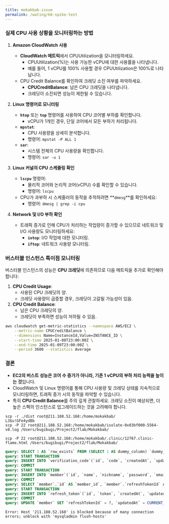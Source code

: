 ```yaml
---
title: mokakbab-issue
permalink: /wating/k6-spike-test
---
```


### **실제 CPU 사용 상황을 모니터링하는 방법**

1. **Amazon CloudWatch 사용**
    
    - **CloudWatch 메트릭**에서 CPUUtilization을 모니터링하세요.
        - CPUUtilization(%)는 사용 가능한 vCPU에 대한 사용률을 나타냅니다.
        - 예를 들어, 1 vCPU를 100% 사용할 경우 CPUUtilization은 100%로 나타납니다.
    - CPU Credit Balance를 확인하여 크레딧 소진 여부를 파악하세요.
        - **CPUCreditBalance**: 남은 CPU 크레딧을 나타냅니다.
        - 크레딧이 소진되면 성능이 제한될 수 있습니다.
2. **Linux 명령어로 모니터링**
    
    - **`htop`** 또는 **`top`** 명령어를 사용하여 CPU 코어별 부하를 확인합니다.
        - vCPU가 1개인 경우, 단일 코어에서 모든 부하가 처리됩니다.
    - **`mpstat`**:
        - CPU 사용량을 상세히 분석합니다.
        - 명령어: `mpstat -P ALL 1`
    - **`sar`**:
        - 시스템 전체의 CPU 사용량을 확인합니다.
        - 명령어: `sar -u 1`
3. **Linux 커널의 CPU 스케줄링 확인**
    
    - **`lscpu`** 명령어:
        - 물리적 코어와 논리적 코어(vCPU) 수를 확인할 수 있습니다.
        - 명령어: `lscpu`
    - CPU가 과부하 시 스케줄러의 동작을 추적하려면 **`dmesg`**를 확인하세요:
        - 명령어: `dmesg | grep -i cpu`
4. **Network 및 I/O 부하 확인**
    
    - 트래픽 증가로 인해 CPU가 처리하는 작업량이 증가할 수 있으므로 네트워크 및 I/O 사용량도 모니터링하세요:
        - **`iotop`**: I/O 작업에 대한 모니터링.
        - **`iftop`**: 네트워크 사용량 모니터링.

### **버스터블 인스턴스 특이점 모니터링**

버스터블 인스턴스의 성능은 **CPU 크레딧**에 의존하므로 다음 메트릭을 추가로 확인해야 합니다:

1. **CPU Credit Usage**:
    - 사용된 CPU 크레딧의 양.
    - 크레딧 사용량이 급증할 경우, 크레딧이 고갈될 가능성이 있음.
2. **CPU Credit Balance**:
    - 남은 CPU 크레딧의 양.
    - 크레딧이 부족하면 성능이 저하될 수 있음.

```bash
aws cloudwatch get-metric-statistics --namespace AWS/EC2 \
    --metric-name CPUCreditBalance \
    --dimensions Name=InstanceId,Value=INSTANCE_ID \
    --start-time 2025-01-08T23:00:00Z \
    --end-time 2025-01-09T23:00:00Z \
    --period 3600 --statistics Average
```

### **결론**

- **EC2의 버스트 성능은 코어 수 증가가 아니라, 기존 1 vCPU의 부하 처리 능력을 높이는 것**입니다.
- CloudWatch 및 Linux 명령어를 통해 CPU 사용량 및 크레딧 상태를 지속적으로 모니터링하면, 트래픽 증가 시의 동작을 파악할 수 있습니다.
- 특히 **CPU Credit Balance**를 주의 깊게 관찰하세요. 크레딧 소진이 예상되면, 더 높은 스펙의 인스턴스로 업그레이드하는 것을 고려해야 합니다.

```
scp -r ./dist root@211.188.52.168:/home/mokakbab/
L3$u!GFe4ydBb
scp -P 22 root@211.188.52.168:/home/mokakbab/isolate-0x83bf000-5564-v8.log /Users/bugibugi/Project2/flab/Mokakbab/

scp -P 22 root@211.188.52.168:/home/mokakbab/.clinic/12767.clinic-flame.html /Users/bugibugi/Project2/flab/Mokakbab/
```

```sql
query: SELECT 1 AS `row_exists` FROM (SELECT 1 AS dummy_column) `dummy_table` WHERE EXISTS (SELECT 1 FROM `member` `MemberEntity` WHERE ((`MemberEntity`.`email` = ?))) LIMIT 1 -- PARAMETERS: ["qwe123ff44f44@test.com"]
query: START TRANSACTION
query: INSERT INTO `verification_code`(`id`, `code`, `createdAt`, `updatedAt`) VALUES (DEFAULT, ?, DEFAULT, DEFAULT) -- PARAMETERS: ["BB14CD"]
query: COMMIT
query: START TRANSACTION
query: INSERT INTO `member`(`id`, `name`, `nickname`, `password`, `email`, `profileImage`, `refreshTokenId`, `isEmailVerified`, `createdAt`, `updatedAt`, `verificationCodeId`) VALUES (DEFAULT, ?, ?, ?, ?, DEFAULT, DEFAULT, DEFAULT, DEFAULT, DEFAULT, ?) -- PARAMETERS: ["sisi","nunu","$2b$10$ApUGPQFnkF6Rz7tS.xEgLOhwrxWC1lD/S7c4rHabnHvszVlN6ZWpC","qwe123ff44f44@test.com",121061]
query: COMMIT
query: SELECT `member`.`id` AS `member_id`, `member`.`refreshTokenId` AS `member_refreshTokenId` FROM `member` `member` WHERE `member`.`id` = ? -- PARAMETERS: [121036]
query: START TRANSACTION
query: INSERT INTO `refresh_token`(`id`, `token`, `createdAt`, `updatedAt`) VALUES (DEFAULT, ?, DEFAULT, DEFAULT) -- PARAMETERS: ["$2b$10$Z3aRlyPfxEslWEM798BYSeWV56PHGZaI/OmLWJ1beBIjywowfKdJe"]
query: COMMIT
query: UPDATE `member` SET `refreshTokenId` = ?, `updatedAt` = CURRENT_TIMESTAMP WHERE `id` = ? -- PARAMETERS: [120556,121036]
```

```
Error: Host '211.188.52.168' is blocked because of many connection errors; unblock with 'mysqladmin flush-hosts'
```

